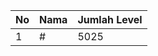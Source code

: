 | No | Nama            | Jumlah Level |
|----|-----------------|--------------|
| 1  | #    |    5025        |
